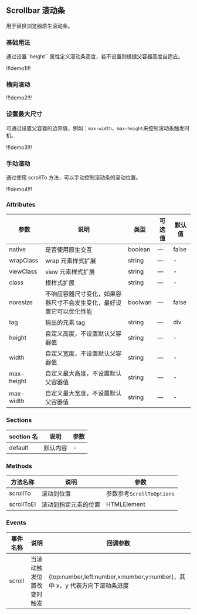 ## Scrollbar 滚动条

用于替换浏览器原生滚动条。

### 基础用法

通过设置 `height`` 属性定义滚动条高度，若不设置则根据父容器高度自适应。

!!!demo1!!!

### 横向滚动

!!!demo2!!!

### 设置最大尺寸

可通过设置父容器的边界值，例如：`max-width`、`max-height`来控制滚动条触发时机。

!!!demo3!!!

### 手动滚动

通过使用 scrollTo 方法，可以手动控制滚动条的滚动位置。

!!!demo4!!!

### Attributes

| 参数       | 说明                                                                 | 类型    | 可选值 | 默认值 |
| ---------- | -------------------------------------------------------------------- | ------- | ------ | ------ |
| native     | 是否使用原生交互                                                     | boolean | —      | false  |
| wrapClass  | wrap 元素样式扩展                                                    | string  | —      | -      |
| viewClass  | view 元素样式扩展                                                    | string  | —      | -      |
| class      | 根样式扩展                                                           | string  | —      | -      |
| noresize   | 不响应容器尺寸变化，如果容器尺寸不会发生变化，最好设置它可以优化性能 | boolwan | —      | false  |
| tag        | 输出的元素 tag                                                       | string  | —      | div    |
| height     | 自定义高度，不设置默认父容器值                                       | string  | —      | -      |
| width      | 自定义宽度，不设置默认父容器值                                       | string  | —      | -      |
| max-height | 自定义最大高度，不设置默认父容器值                                   | string  | —      | -      |
| max-width  | 自定义最大宽度，不设置默认父容器值                                   | string  | —      | -      |

### Sections

| section 名 | 说明     | 参数 |
| ---------- | -------- | ---- |
| default    | 默认内容 | -    |

### Methods

| 方法名称   | 说明                 | 参数                      |
| ---------- | -------------------- | ------------------------- |
| scrollTo   | 滚动到位置           | 参数参考`ScrollToOptions` |
| scrollToEl | 滚动到指定元素的位置 | HTMLElement               |

### Events

| 事件名称 | 说明                     | 回调参数                                                                   |
| -------- | ------------------------ | -------------------------------------------------------------------------- |
| scroll   | 当滚动触发位置改变时触发 | {top:number,left:number,x:number,y:number}，其中 x，y 代表方向下滚动条进度 |
